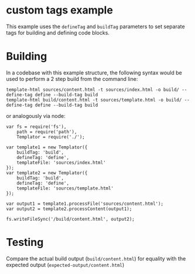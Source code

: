 # custom tags example

This example uses the `defineTag` and `buildTag` parameters to set separate tags for building and defining code blocks.

# Building

In a codebase with this example structure, the following syntax would be used to perform a 2 step build from the command line:

```
template-html sources/content.html -t sources/index.html -o build/ --define-tag define --build-tag build
template-html build/content.html -t sources/template.html -o build/ --define-tag define --build-tag build
```

or analogously via node:

```
var fs = require('fs'),
    path = require('path'),
    Templator = require('./');

var template1 = new Templator({
    buildTag: 'build',
    defineTag: 'define',
    templateFile: 'sources/index.html'
});
var template2 = new Templator({
    buildTag: 'build',
    defineTag: 'define',
    templateFile: 'sources/template.html'
});

var output1 = template1.processFile('sources/content.html');
var output2 = template2.processContent(output1);

fs.writeFileSync('/build/content.html', output2);
```

# Testing

Compare the actual build output (`build/content.html`) for equality with the expected output (`expected-output/content.html`)

